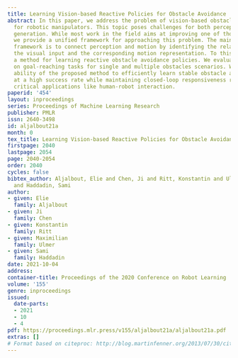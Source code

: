 ```yaml
---
title: Learning Vision-based Reactive Policies for Obstacle Avoidance
abstract: In this paper, we address the problem of vision-based obstacle avoidance
  for robotic manipulators. This topic poses challenges for both perception and motion
  generation. While most work in the field aims at improving one of those aspects,
  we provide a unified framework for approaching this problem. The main goal of this
  framework is to connect perception and motion by identifying the relationship between
  the visual input and the corresponding motion representation. To this end, we propose
  a method for learning reactive obstacle avoidance policies. We evaluate our method
  on goal-reaching tasks for single and multiple obstacles scenarios. We show the
  ability of the proposed method to efficiently learn stable obstacle avoidance strategies
  at a high success rate while maintaining closed-loop responsiveness required for
  critical applications like human-robot interaction.
paperid: '454'
layout: inproceedings
series: Proceedings of Machine Learning Research
publisher: PMLR
issn: 2640-3498
id: aljalbout21a
month: 0
tex_title: Learning Vision-based Reactive Policies for Obstacle Avoidance
firstpage: 2040
lastpage: 2054
page: 2040-2054
order: 2040
cycles: false
bibtex_author: Aljalbout, Elie and Chen, Ji and Ritt, Konstantin and Ulmer, Maximilian
  and Haddadin, Sami
author:
- given: Elie
  family: Aljalbout
- given: Ji
  family: Chen
- given: Konstantin
  family: Ritt
- given: Maximilian
  family: Ulmer
- given: Sami
  family: Haddadin
date: 2021-10-04
address:
container-title: Proceedings of the 2020 Conference on Robot Learning
volume: '155'
genre: inproceedings
issued:
  date-parts:
  - 2021
  - 10
  - 4
pdf: https://proceedings.mlr.press/v155/aljalbout21a/aljalbout21a.pdf
extras: []
# Format based on citeproc: http://blog.martinfenner.org/2013/07/30/citeproc-yaml-for-bibliographies/
---
```

